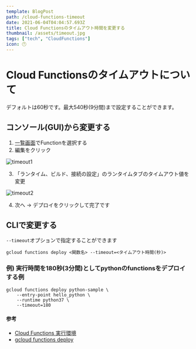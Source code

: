 ```yaml
---
template: BlogPost
path: /cloud-functions-timeout
date: 2021-06-04T04:04:57.693Z
title: Cloud Functionsのタイムアウト時間を変更する
thumbnail: /assets/timeout.jpg
tags: ["tech", "CloudFunctions"]
icon: 🕛
---
```

# Cloud Functionsのタイムアウトについて

デフォルトは60秒です。最大540秒(9分間)まで設定することができます。

## コンソール(GUI)から変更する

1. [一覧画面](https://console.cloud.google.com/functions/list)でFunctionを選択する
2. 編集をクリック

![timeout1](/assets/timeout1.png "timeout1")

3. 「ランタイム、ビルド、接続の設定」のランタイムタブのタイムアウト値を変更

![timeout2](/assets/timeout2.png "timeout2")

4. 次へ -> デプロイをクリックして完了です

## CLIで変更する

`--timeout`オプションで指定することができます

```shell
gcloud functions deploy <関数名> --timeout=<タイムアウト時間(秒)>
```

### 例) 実行時間を180秒(3分間)としてpythonのfunctionsをデプロイする例

```shell
gcloud functions deploy python-sample \
    --entry-point hello_python \
    --runtime python37 \
    --timeout=180
```

#### 参考

* [Cloud Functions 実行環境](https://cloud.google.com/functions/docs/concepts/exec?hl=ja#functions-concepts-after-timeout-python)
* [gcloud functions deploy](https://cloud.google.com/sdk/gcloud/reference/functions/deploy)
